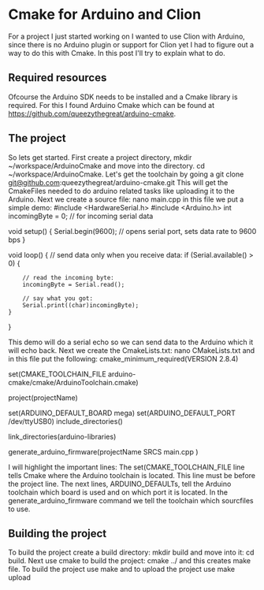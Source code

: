 Cmake for Arduino and Clion
===========================

For a project I just started working on I wanted to use Clion with Arduino, since there is no
Arduino plugin or support for Clion yet I had to figure out a way to do this with Cmake. In this
post I'll try to explain what to do.

Required resources
------------------

Ofcourse the Arduino SDK needs to be installed and a Cmake library is required. For this I found 
Arduino Cmake which can be found at https://github.com/queezythegreat/arduino-cmake.

The project
-----------------

So lets get started. First create a project directory, mkdir ~/workspace/ArduinoCmake and move into the directory.
cd ~/workspace/ArduinoCmake. Let's get the toolchain by going a git clone git@github.com:queezythegreat/arduino-cmake.git
This will get the CmakeFiles needed to do arduino related tasks like uploading it to the Arduino.
Next we create a source file: nano main.cpp in this file we put a simple demo:
#include <HardwareSerial.h>
#include <Arduino.h>
int incomingByte = 0;    // for incoming serial data

void setup() {
    Serial.begin(9600);    // opens serial port, sets data rate to 9600 bps
}

void loop() {
    // send data only when you receive data:
    if (Serial.available() > 0) {

        // read the incoming byte:
        incomingByte = Serial.read();

        // say what you got:
        Serial.print((char)incomingByte);
    }

}

This demo will do a serial echo so we can send data to the Arduino which it will echo back.
Next we create the CmakeLists.txt: nano CMakeLists.txt and in this file put the following:
cmake_minimum_required(VERSION 2.8.4)

set(CMAKE_TOOLCHAIN_FILE arduino-cmake/cmake/ArduinoToolchain.cmake)

project(projectName)

set(ARDUINO_DEFAULT_BOARD mega)
set(ARDUINO_DEFAULT_PORT /dev/ttyUSB0)
include_directories()

link_directories(arduino-libraries)

generate_arduino_firmware(projectName
	SRCS main.cpp
)

I will highlight the important lines:
The set(CMAKE_TOOLCHAIN_FILE line tells Cmake where the Arduino toolchain is located. This line must be before the project line.
The next lines, ARDUINO_DEFAULTs, tell the Arduino toolchain which board is used and on which port it is located.
In the generate_arduino_firmware command we tell the toolchain which sourcfiles to use.

Building the project
--------------------
To build the project create a build directory: mkdir build and move into it: cd build. 
Next use cmake to build the project: cmake ../ and this creates make file. To build the project use make and to upload the project use make upload
